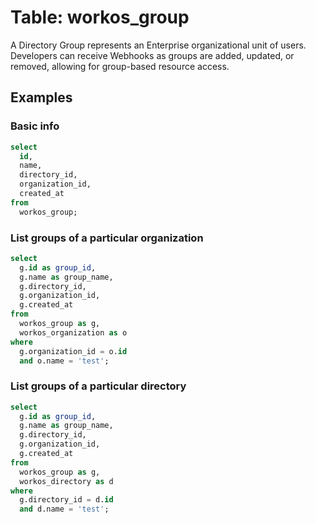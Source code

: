 # Table: workos_group

A Directory Group represents an Enterprise organizational unit of users. Developers can receive Webhooks as groups are added, updated, or removed, allowing for group-based resource access.

## Examples

### Basic info

```sql
select
  id,
  name,
  directory_id,
  organization_id,
  created_at
from
  workos_group;
```

### List groups of a particular organization

```sql
select
  g.id as group_id,
  g.name as group_name,
  g.directory_id,
  g.organization_id,
  g.created_at
from
  workos_group as g,
  workos_organization as o
where
  g.organization_id = o.id
  and o.name = 'test';
```

### List groups of a particular directory

```sql
select
  g.id as group_id,
  g.name as group_name,
  g.directory_id,
  g.organization_id,
  g.created_at
from
  workos_group as g,
  workos_directory as d
where
  g.directory_id = d.id
  and d.name = 'test';
```
